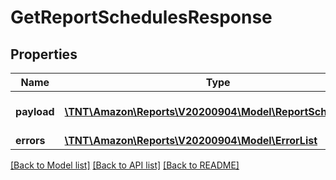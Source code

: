 # GetReportSchedulesResponse

## Properties
Name | Type | Description | Notes
------------ | ------------- | ------------- | -------------
**payload** | [**\TNT\Amazon\Reports\V20200904\Model\ReportScheduleList**](ReportScheduleList.md) | The payload for the getReportSchedules operation. | [optional] 
**errors** | [**\TNT\Amazon\Reports\V20200904\Model\ErrorList**](ErrorList.md) |  | [optional] 

[[Back to Model list]](../README.md#documentation-for-models) [[Back to API list]](../README.md#documentation-for-api-endpoints) [[Back to README]](../README.md)


